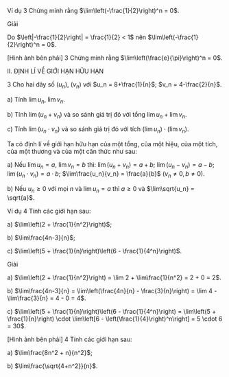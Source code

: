 Ví dụ 3 Chứng minh rằng $\lim\left(-\frac{1}{2}\right)^n = 0$.

Giải

Do $\left|-\frac{1}{2}\right| = \frac{1}{2} < 1$ nên $\lim\left(-\frac{1}{2}\right)^n = 0$.

[Hình ảnh bên phải]
3 Chứng minh rằng
$\lim\left(\frac{e}{\pi}\right)^n = 0$.

II. ĐỊNH LÍ VỀ GIỚI HẠN HỮU HẠN

3 Cho hai dãy số $(u_n)$, $(v_n)$ với $u_n = 8+\frac{1}{n}$; $v_n = 4-\frac{2}{n}$.

a) Tính $\lim u_n$, $\lim v_n$.

b) Tính $\lim(u_n + v_n)$ và so sánh giá trị đó với tổng $\lim u_n + \lim v_n$.

c) Tính $\lim(u_n \cdot v_n)$ và so sánh giá trị đó với tích $(\lim u_n) \cdot (\lim v_n)$.

Ta có định lí về giới hạn hữu hạn của một tổng, của một hiệu, của một tích, của một thương và của một căn thức như sau:

a) Nếu $\lim u_n = a$, $\lim v_n = b$ thì:
   $\lim(u_n + v_n) = a + b$;
   $\lim(u_n - v_n) = a - b$;
   $\lim(u_n \cdot v_n) = a \cdot b$;
   $\lim\frac{u_n}{v_n} = \frac{a}{b}$ $(v_n \neq 0, b \neq 0)$.

b) Nếu $u_n \geq 0$ với mọi $n$ và $\lim u_n = a$ thì $a \geq 0$ và $\lim\sqrt{u_n} = \sqrt{a}$.

Ví dụ 4 Tính các giới hạn sau:

a) $\lim\left(2 + \frac{1}{n^2}\right)$;

b) $\lim\frac{4n-3}{n}$;

c) $\lim\left(5 + \frac{1}{n}\right)\left(6 - \frac{1}{4^n}\right)$.

Giải

a) $\lim\left(2 + \frac{1}{n^2}\right) = \lim 2 + \lim\frac{1}{n^2} = 2 + 0 = 2$.

b) $\lim\frac{4n-3}{n} = \lim\left(\frac{4n}{n} - \frac{3}{n}\right) = \lim 4 - \lim\frac{3}{n} = 4 - 0 = 4$.

c) $\lim\left(5 + \frac{1}{n}\right)\left(6 - \frac{1}{4^n}\right) = \lim\left(5 + \frac{1}{n}\right) \cdot \lim\left[6 - \left(\frac{1}{4}\right)^n\right] = 5 \cdot 6 = 30$.

[Hình ảnh bên phải]
4 Tính các giới hạn sau:

a) $\lim\frac{8n^2 + n}{n^2}$;

b) $\lim\frac{\sqrt{4+n^2}}{n}$.